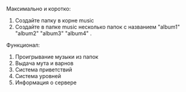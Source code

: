 Максимально и коротко:
1. Создайте папку в корне music
2. Создайте в папке music несколько папок с названием "album1" "album2" "album3" "album4" .

	
 
 Функционал:
              
							 
				
1. Проигрывание музыки из папок
2. Выдача мута и варнов
3. Система приветствий
4. Система уровней
5. Информация о сервере
